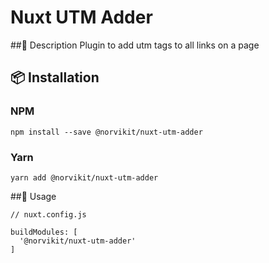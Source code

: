 # Nuxt UTM Adder

##📃 Description
Plugin to add utm tags to all links on a page

## 📦 Installation

### NPM

`npm install --save @norvikit/nuxt-utm-adder`

### Yarn

`yarn add @norvikit/nuxt-utm-adder`

##🚀 Usage

```
// nuxt.config.js

buildModules: [
  '@norvikit/nuxt-utm-adder'
]
```